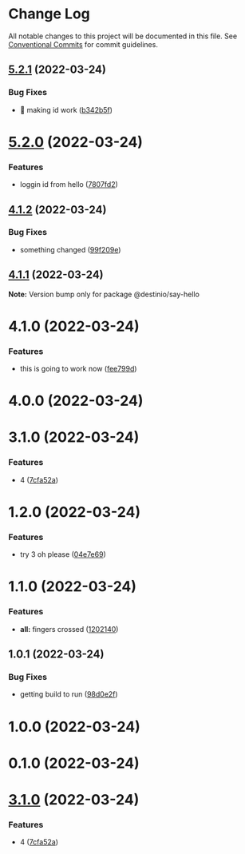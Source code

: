 # Change Log

All notable changes to this project will be documented in this file.
See [Conventional Commits](https://conventionalcommits.org) for commit guidelines.

## [5.2.1](https://github.com/destinio/destin/compare/v5.2.0...v5.2.1) (2022-03-24)


### Bug Fixes

* :bug: making id work ([b342b5f](https://github.com/destinio/destin/commit/b342b5f4e11aa78dc33569577ba11e2a648a998a))





# [5.2.0](https://github.com/destinio/destin/compare/v5.1.1...v5.2.0) (2022-03-24)


### Features

* loggin id from hello ([7807fd2](https://github.com/destinio/destin/commit/7807fd29fd372a7e6654b2ddab256e872e6737bb))





## [4.1.2](https://github.com/destinio/destin/compare/@destinio/say-hello@4.1.1...@destinio/say-hello@4.1.2) (2022-03-24)


### Bug Fixes

* something changed ([99f209e](https://github.com/destinio/destin/commit/99f209e06f6655662e2715be3aa474829498c591))





## [4.1.1](https://github.com/destinio/destin/compare/@destinio/say-hello@4.1.0...@destinio/say-hello@4.1.1) (2022-03-24)

**Note:** Version bump only for package @destinio/say-hello





# 4.1.0 (2022-03-24)


### Features

* this is going to work now ([fee799d](https://github.com/destinio/destin/commit/fee799d61fe47f06086956eea897daa1d54c0473))



# 4.0.0 (2022-03-24)



# 3.1.0 (2022-03-24)


### Features

* 4 ([7cfa52a](https://github.com/destinio/destin/commit/7cfa52a88d09d908cd4ac1086509ab6ae9b02e6b))



# 1.2.0 (2022-03-24)


### Features

* try 3 oh please ([04e7e69](https://github.com/destinio/destin/commit/04e7e691f3edb5bb0af4b547886a2833e5ba74f4))



# 1.1.0 (2022-03-24)


### Features

* **all:** fingers crossed ([1202140](https://github.com/destinio/destin/commit/120214054b6c13b3ac8f622ee38e1d457a04efd1))



## 1.0.1 (2022-03-24)


### Bug Fixes

* getting build to run ([98d0e2f](https://github.com/destinio/destin/commit/98d0e2f346d70a7ce8a32491d2d6b6fba783b0c6))



# 1.0.0 (2022-03-24)



# 0.1.0 (2022-03-24)





# [3.1.0](https://github.com/destinio/destin/compare/v1.2.0...v3.1.0) (2022-03-24)


### Features

* 4 ([7cfa52a](https://github.com/destinio/destin/commit/7cfa52a88d09d908cd4ac1086509ab6ae9b02e6b))
